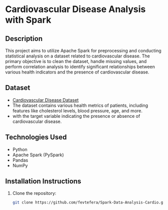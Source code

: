 # Cardiovascular Disease Analysis with Spark

## Description
This project aims to utilize Apache Spark for preprocessing and conducting statistical analysis on a dataset related to cardiovascular disease. 
The primary objective is to clean the dataset, handle missing values, and perform correlation analysis to identify significant relationships 
between various health indicators and the presence of cardiovascular disease.

## Dataset
- [Cardiovascular Disease Dataset](https://www.kaggle.com/datasets/sulianova/cardiovascular-disease-dataset)
- The dataset contains various health metrics of patients, including features like cholesterol levels, blood pressure, age, and more.
- with the target variable indicating the presence or absence of cardiovascular disease.

## Technologies Used
- Python
- Apache Spark (PySpark)
- Pandas
- NumPy


## Installation Instructions
1. Clone the repository:
   ```bash
   git clone https://github.com/fevtefera/Spark-Data-Analysis-Cardio.git
